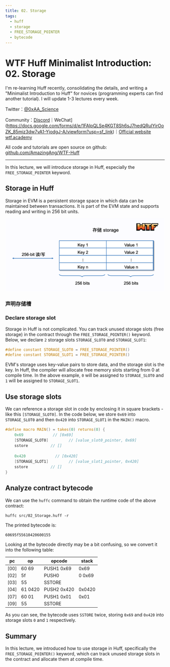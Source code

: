 ```yaml
---
title: 02. Storage
tags:
  - huff
  - storage
  - FREE_STORAGE_POINTER
  - bytecode
---
```


# WTF Huff Minimalist Introduction: 02. Storage

I'm re-learning Huff recently, consolidating the details, and writing a "Minimalist Introduction to Huff" for novices (programming experts can find another tutorial). I will update 1-3 lectures every week.

Twitter：[@0xAA_Science](https://twitter.com/0xAA_Science)

Community：[Discord](https://discord.gg/5akcruXrsk)｜WeChat](https://docs.google.com/forms/d/e/1FAIpQLSe4KGT8Sh6sJ7hedQRuIYirOoZK_85miz3dw7vA1-YjodgJ-A/viewform?usp=sf_link)｜[Official website wtf.academy](https://wtf.academy)

All code and tutorials are open source on github: [github.com/AmazingAng/WTF-Huff](https://github.com/AmazingAng/WTF-Huff)

-----

In this lecture, we will introduce storage in Huff, especially the `FREE_STORAGE_POINTER` keyword.

## Storage in Huff

Storage in EVM is a persistent storage space in which data can be maintained between transactions. It is part of the EVM state and supports reading and writing in 256 bit units.

![](./img/2-1.png)

### 声明存储槽

### Declare storage slot

Storage in Huff is not complicated. You can track unused storage slots (free storage) in the contract through the `FREE_STORAGE_POINTER()` keyword. Below, we declare `2` storage slots `STORAGE_SLOT0` and `STORAGE_SLOT1`:

```c
#define constant STORAGE_SLOT0 = FREE_STORAGE_POINTER()
#define constant STORAGE_SLOT1 = FREE_STORAGE_POINTER()
```

EVM's storage uses key-value pairs to store data, and the storage slot is the key. In Huff, the compiler will allocate free memory slots starting from 0 at compile time. In the above example, `0` will be assigned to `STORAGE_SLOT0` and `1` will be assigned to `STORAGE_SLOT1`.

## Use storage slots

We can reference a storage slot in code by enclosing it in square brackets - like this `[STORAGE_SLOT0]`. In the code below, we store `0x69` into `STORAGE_SLOT0` and then `0x420` into `STORAGE_SLOT1` in the `MAIN()` macro.

```c
#define macro MAIN() = takes(0) returns(0) {
    0x69             // [0x69] 
    [STORAGE_SLOT0]         // [value_slot0_pointer, 0x69]
    sstore          // []

    0x420             // [0x420] 
    [STORAGE_SLOT1]         // [value_slot1_pointer, 0x420]
    sstore          // []
}
```

## Analyze contract bytecode

We can use the `huffc` command to obtain the runtime code of the above contract:

```shell
huffc src/02_Storage.huff -r
```

The printed bytecode is:

```
60695f55610420600155
```

Looking at the bytecode directly may be a bit confusing, so we convert it into the following table:

| pc   | op     | opcode         | stack              |
|------|--------|----------------|--------------------|
| [00] | 60 69  | PUSH1 0x69     | 0x69               |
| [02] | 5f     | PUSH0          | 0 0x69                  | 
| [03] | 55     | SSTORE         |                    |
| [04] | 61 0420     | PUSH2 0x420        | 0x0420             |
| [07] | 60 01   | PUSH1 0x01         | 0x01               |
| [09] | 55     | SSTORE         |                    |

As you can see, the bytecode uses `SSTORE` twice, storing `0x69` and `0x420` into storage slots `0` and `1` respectively.

## Summary

In this lecture, we introduced how to use storage in Huff, specifically the `FREE_STORAGE_POINTER()` keyword, which can track unused storage slots in the contract and allocate them at compile time.

